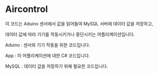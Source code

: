 # Aircontrol

이 코드는 Aduino 센서에서 값을 읽어들여 MySQL 서버에 데이터 값을 저장하고,

데이터 값에 따라 기기를 작동시키거나 중단시키는 어플리케이션입니다.

Aduino : 센서와 기기 작동을 위한 코드입니다.

App : 이 어플리케이션에 대한 C# 코드입니다.

MySQL : 데이터 값을 저장하기 위해 필요한 코드입니다.
